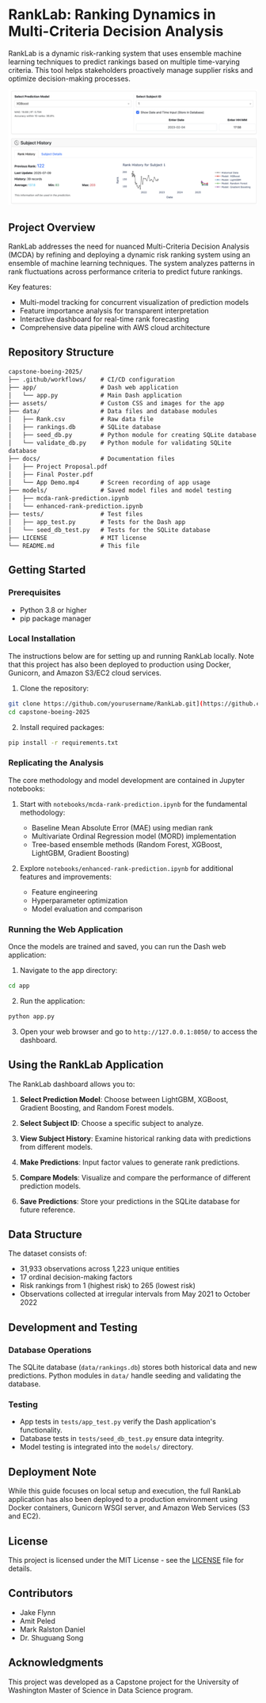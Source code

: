 # RankLab: Ranking Dynamics in Multi-Criteria Decision Analysis

RankLab is a dynamic risk-ranking system that uses ensemble machine learning techniques to predict rankings based on multiple time-varying criteria. This tool helps stakeholders proactively manage supplier risks and optimize decision-making processes.

![RankLab](assets/ranklab_dashboard.png)

## Project Overview

RankLab addresses the need for nuanced Multi-Criteria Decision Analysis (MCDA) by refining and deploying a dynamic risk ranking system using an ensemble of machine learning techniques. The system analyzes patterns in rank fluctuations across performance criteria to predict future rankings.

Key features:
- Multi-model tracking for concurrent visualization of prediction models
- Feature importance analysis for transparent interpretation
- Interactive dashboard for real-time rank forecasting
- Comprehensive data pipeline with AWS cloud architecture

## Repository Structure

```
capstone-boeing-2025/
├── .github/workflows/    # CI/CD configuration
├── app/                  # Dash web application
│   └── app.py            # Main Dash application
├── assets/               # Custom CSS and images for the app
├── data/                 # Data files and database modules
│   ├── Rank.csv          # Raw data file
│   ├── rankings.db       # SQLite database
│   ├── seed_db.py        # Python module for creating SQLite database
│   └── validate_db.py    # Python module for validating SQLite database
├── docs/                 # Documentation files
│   ├── Project Proposal.pdf
│   ├── Final Poster.pdf
│   └── App Demo.mp4      # Screen recording of app usage
├── models/               # Saved model files and model testing
│   ├── mcda-rank-prediction.ipynb
│   └── enhanced-rank-prediction.ipynb
├── tests/                # Test files
│   ├── app_test.py       # Tests for the Dash app
│   └── seed_db_test.py   # Tests for the SQLite database
├── LICENSE               # MIT license
└── README.md             # This file
```

## Getting Started

### Prerequisites

- Python 3.8 or higher
- pip package manager

### Local Installation

The instructions below are for setting up and running RankLab locally. Note that this project has also been deployed to production using Docker, Gunicorn, and Amazon S3/EC2 cloud services.

1. Clone the repository:
```bash
git clone https://github.com/yourusername/RankLab.git](https://github.com/apeled/capstone-boeing-2025.git)
cd capstone-boeing-2025
```

2. Install required packages:
```bash
pip install -r requirements.txt
```

### Replicating the Analysis

The core methodology and model development are contained in Jupyter notebooks:

1. Start with `notebooks/mcda-rank-prediction.ipynb` for the fundamental methodology:
   - Baseline Mean Absolute Error (MAE) using median rank
   - Multivariate Ordinal Regression model (MORD) implementation
   - Tree-based ensemble methods (Random Forest, XGBoost, LightGBM, Gradient Boosting)

2. Explore `notebooks/enhanced-rank-prediction.ipynb` for additional features and improvements:
   - Feature engineering
   - Hyperparameter optimization
   - Model evaluation and comparison

### Running the Web Application

Once the models are trained and saved, you can run the Dash web application:

1. Navigate to the app directory:
```bash
cd app
```

2. Run the application:
```bash
python app.py
```

3. Open your web browser and go to `http://127.0.0.1:8050/` to access the dashboard.

## Using the RankLab Application

The RankLab dashboard allows you to:

1. **Select Prediction Model**: Choose between LightGBM, XGBoost, Gradient Boosting, and Random Forest models.

2. **Select Subject ID**: Choose a specific subject to analyze.

3. **View Subject History**: Examine historical ranking data with predictions from different models.

4. **Make Predictions**: Input factor values to generate rank predictions.

5. **Compare Models**: Visualize and compare the performance of different prediction models.

6. **Save Predictions**: Store your predictions in the SQLite database for future reference.

## Data Structure

The dataset consists of:
- 31,933 observations across 1,223 unique entities
- 17 ordinal decision-making factors
- Risk rankings from 1 (highest risk) to 265 (lowest risk)
- Observations collected at irregular intervals from May 2021 to October 2022

## Development and Testing

### Database Operations

The SQLite database (`data/rankings.db`) stores both historical data and new predictions. Python modules in `data/` handle seeding and validating the database.

### Testing

- App tests in `tests/app_test.py` verify the Dash application's functionality.
- Database tests in `tests/seed_db_test.py` ensure data integrity.
- Model testing is integrated into the `models/` directory.

## Deployment Note

While this guide focuses on local setup and execution, the full RankLab application has also been deployed to a production environment using Docker containers, Gunicorn WSGI server, and Amazon Web Services (S3 and EC2).

## License

This project is licensed under the MIT License - see the [LICENSE](LICENSE) file for details.

## Contributors

- Jake Flynn
- Amit Peled
- Mark Ralston Daniel
- Dr. Shuguang Song

## Acknowledgments

This project was developed as a Capstone project for the University of Washington Master of Science in Data Science program.
